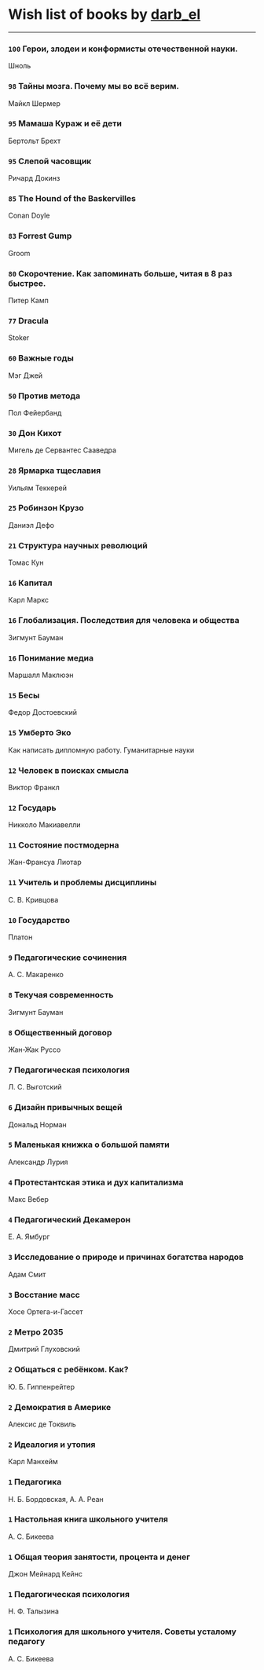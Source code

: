 # Wish list of books by [darb_el](http://vk.com/id184135339)
---

### `100` Герои, злодеи и конформисты отечественной науки.
Шноль

### `98` Тайны мозга. Почему мы во всё верим.
Майкл Шермер

### `95` Мамаша Кураж и её дети
Бертольт Брехт

### `95` Слепой часовщик
Ричард Докинз

### `85` The Hound of the Baskervilles
Conan Doyle

### `83` Forrest Gump
Groom

### `80` Скорочтение. Как запоминать больше, читая в 8 раз быстрее.
Питер Камп

### `77` Dracula
Stoker

### `60` Важные годы
Мэг Джей

### `50` Против метода
Пол Фейербанд

### `30` Дон Кихот
Мигель де Сервантес Сааведра

### `28` Ярмарка тщеславия
Уильям Теккерей

### `25` Робинзон Крузо
Даниэл Дефо

### `21` Структура научных революций
Томас Кун

### `16` Капитал
Карл Маркс

### `16` Глобализация. Последствия для человека и общества
Зигмунт Бауман

### `16` Понимание медиа
Маршалл Маклюэн

### `15` Бесы
Федор Достоевский

### `15` Умберто Эко
Как написать дипломную работу. Гуманитарные науки

### `12` Человек в поисках смысла
Виктор Франкл

### `12` Государь
Никколо Макиавелли

### `11` Состояние постмодерна
Жан-Франсуа Лиотар

### `11` Учитель и проблемы дисциплины
С. В. Кривцова

### `10` Государство
Платон

### `9` Педагогические сочинения
А. С. Макаренко

### `8` Текучая современность
Зигмунт Бауман

### `8` Общественный договор
Жан-Жак Руссо

### `7` Педагогическая психология
Л. С. Выготский

### `6` Дизайн привычных вещей
Дональд Норман

### `5` Маленькая книжка о большой памяти
Александр Лурия

### `4` Протестантская этика и дух капитализма
Макс Вебер

### `4` Педагогический Декамерон
Е. А. Ямбург

### `3` Исследование о природе и причинах богатства народов
Адам Смит

### `3` Восстание масс
Хосе Ортега-и-Гассет

### `2` Метро 2035
Дмитрий Глуховский

### `2` Общаться с ребёнком. Как?
Ю. Б. Гиппенрейтер

### `2` Демократия в Америке
Алексис де Токвиль

### `2` Идеалогия и утопия
Карл Манхейм

### `1` Педагогика
Н. Б. Бордовская, А. А. Реан

### `1` Настольная книга школьного учителя
А. С. Бикеева

### `1` Общая теория занятости, процента и денег
Джон Мейнард Кейнс

### `1` Педагогическая психология
Н. Ф. Талызина

### `1` Психология для школьного учителя. Советы усталому педагогу
А. С. Бикеева

